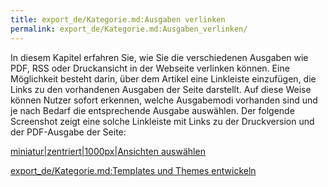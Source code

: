 ```yaml
---
title: export_de/Kategorie.md:Ausgaben verlinken
permalink: export_de/Kategorie.md:Ausgaben_verlinken/
---
```


In diesem Kapitel erfahren Sie, wie Sie die verschiedenen Ausgaben wie PDF, RSS oder Druckansicht in der Webseite verlinken können. Eine Möglichkeit besteht darin, über dem Artikel eine Linkleiste einzufügen, die Links zu den vorhandenen Ausgaben der Seite darstellt. Auf diese Weise können Nutzer sofort erkennen, welche Ausgabemodi vorhanden sind und je nach Bedarf die entsprechende Ausgabe auswählen. Der folgende Screenshot zeigt eine solche Linkleiste mit Links zu der Druckversion und der PDF-Ausgabe der Seite:

[miniatur|zentriert|1000px|Ansichten auswählen](/images/File:Toolbar.png )

[export_de/Kategorie.md:Templates und Themes entwickeln](export_de/Kategorie.md:Templates_und_Themes_entwickeln )
